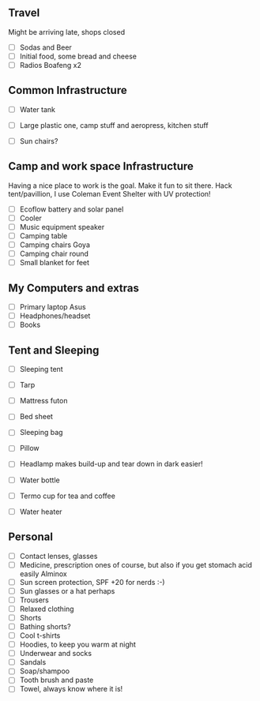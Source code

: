 
## Travel

Might be arriving late, shops closed

- [ ] Sodas and Beer
- [ ] Initial food, some bread and cheese
- [ ] Radios Boafeng x2

## Common Infrastructure

- [ ] Water tank
- [ ] Large plastic one, camp stuff and aeropress, kitchen stuff
- [ ] Sun chairs?


## Camp and work space Infrastructure

Having a nice place to work is the goal. Make it fun to sit there.
Hack tent/pavillion, I use Coleman Event Shelter with UV protection!

- [ ] Ecoflow battery and solar panel
- [ ] Cooler
- [ ] Music equipment speaker
- [ ] Camping table
- [ ] Camping chairs Goya
- [ ] Camping chair round
- [ ] Small blanket for feet

## My Computers and extras

- [ ] Primary laptop Asus
- [ ] Headphones/headset
- [ ] Books

## Tent and Sleeping

- [ ] Sleeping tent
- [ ] Tarp
- [ ] Mattress futon
- [ ] Bed sheet
- [ ] Sleeping bag
- [ ] Pillow
- [ ] Headlamp makes build-up and tear down in dark easier!

- [ ] Water bottle
- [ ] Termo cup for tea and coffee
- [ ] Water heater

## Personal

- [ ] Contact lenses, glasses
- [ ] Medicine, prescription ones of course, but also if you get stomach acid easily Alminox
- [ ] Sun screen protection, SPF +20 for nerds :-)
- [ ] Sun glasses or a hat perhaps
- [ ] Trousers
- [ ] Relaxed clothing
- [ ] Shorts
- [ ] Bathing shorts?
- [ ] Cool t-shirts
- [ ] Hoodies, to keep you warm at night
- [ ] Underwear and socks
- [ ] Sandals
- [ ] Soap/shampoo
- [ ] Tooth brush and paste
- [ ] Towel, always know where it is!
